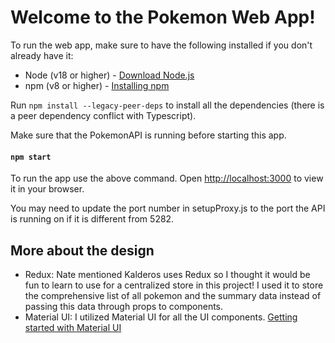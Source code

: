 # Welcome to the Pokemon Web App!

To run the web app, make sure to have the following installed if you don't already have it:

- Node (v18 or higher) - [Download Node.js](https://nodejs.org/en/download/package-manager)
- npm (v8 or higher) - [Installing npm](https://docs.npmjs.com/downloading-and-installing-node-js-and-npm)

Run `npm install --legacy-peer-deps` to install all the dependencies (there is a peer dependency conflict with Typescript).

Make sure that the PokemonAPI is running before starting this app.

#### `npm start`

To run the app use the above command. Open [http://localhost:3000](http://localhost:3000) to view it in your browser.

You may need to update the port number in setupProxy.js to the port the API is running on if it is different from 5282.

## More about the design

- Redux: Nate mentioned Kalderos uses Redux so I thought it would be fun to learn to use for a centralized store in this project! I used it to store the comprehensive list of all pokemon and the summary data instead of passing this data through props to components.
- Material UI: I utilized Material UI for all the UI components. [Getting started with Material UI](https://mui.com/material-ui/getting-started/)
